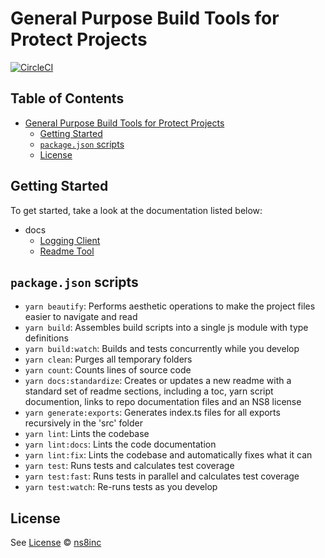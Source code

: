# General Purpose Build Tools for Protect Projects

[![CircleCI](https://circleci.com/gh/ns8inc/protect-tools-js.svg?style=svg&circle-token=6b0a7fe464a53289ee8ddea14f3a84b1996b5619)](https://app.circleci.com/pipelines/github/ns8inc/protect-tools-js)

## Table of Contents

- [General Purpose Build Tools for Protect Projects](#general-purpose-build-tools-for-protect-projects)
  - [Getting Started](#getting-started)
  - [`package.json` scripts](#packagejson-scripts)
  - [License](#license)

## Getting Started

To get started, take a look at the documentation listed below:

- docs
  - [Logging Client](docs/logger.md)
  - [Readme Tool](docs/readme.md)

## `package.json` scripts

- `yarn beautify`: Performs aesthetic operations to make the project files easier to navigate and read
- `yarn build`: Assembles build scripts into a single js module with type definitions
- `yarn build:watch`: Builds and tests concurrently while you develop
- `yarn clean`: Purges all temporary folders
- `yarn count`: Counts lines of source code
- `yarn docs:standardize`: Creates or updates a new readme with a standard set of readme sections, including a toc, yarn script documention, links to repo documentation files and an NS8 license
- `yarn generate:exports`: Generates index.ts files for all exports recursively in the 'src' folder
- `yarn lint`: Lints the codebase
- `yarn lint:docs`: Lints the code documentation
- `yarn lint:fix`: Lints the codebase and automatically fixes what it can
- `yarn test`: Runs tests and calculates test coverage
- `yarn test:fast`: Runs tests in parallel and calculates test coverage
- `yarn test:watch`: Re-runs tests as you develop

## License

See [License](./LICENSE)
© [ns8inc](https://ns8.com)
